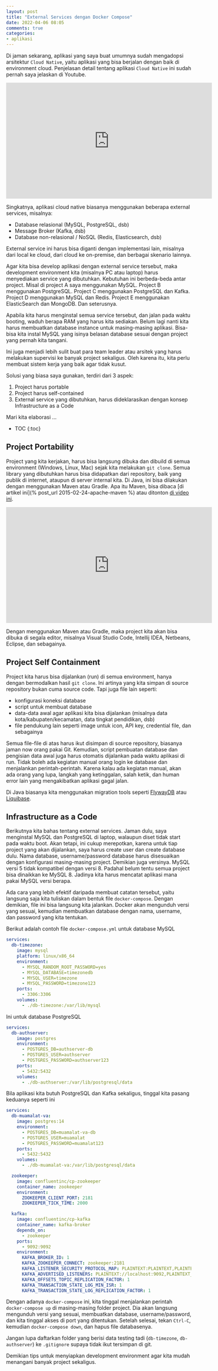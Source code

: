 ```yaml
---
layout: post
title: "External Services dengan Docker Compose"
date: 2022-04-06 08:05
comments: true
categories: 
- aplikasi
---
```


Di jaman sekarang, aplikasi yang saya buat umumnya sudah mengadopsi arsitektur `Cloud Native`, yaitu aplikasi yang bisa berjalan dengan baik di environment cloud. Penjelasan detail tentang aplikasi `Cloud Native` ini sudah pernah saya jelaskan di Youtube.

<iframe width="560" height="315" src="https://www.youtube.com/embed/nTq7o18ij-M" title="YouTube video player" frameborder="0" allow="accelerometer; autoplay; clipboard-write; encrypted-media; gyroscope; picture-in-picture" allowfullscreen></iframe>

Singkatnya, aplikasi cloud native biasanya menggunakan beberapa external services, misalnya:

* Database relasional (MySQL, PostgreSQL, dsb)
* Message Broker (Kafka, dsb)
* Database non-relasional / NoSQL (Redis, Elasticsearch, dsb)

External service ini harus bisa diganti dengan implementasi lain, misalnya dari local ke cloud, dari cloud ke on-premise, dan berbagai skenario lainnya.

Agar kita bisa develop aplikasi dengan external service tersebut, maka development environment kita (misalnya PC atau laptop) harus menyediakan service yang dibutuhkan. Kebutuhan ini berbeda-beda antar project. Misal di project A saya menggunakan MySQL. Project B menggunakan PostgreSQL. Project C menggunakan PostgreSQL dan Kafka. Project D menggunakan MySQL dan Redis. Project E menggunakan ElasticSearch dan MongoDB. Dan seterusnya.

Apabila kita harus menginstal semua service tersebut, dan jalan pada waktu booting, waduh berapa RAM yang harus kita sediakan. Belum lagi nanti kita harus membuatkan database instance untuk masing-masing aplikasi. Bisa-bisa kita instal MySQL yang isinya belasan database sesuai dengan project yang pernah kita tangani.

Ini juga menjadi lebih sulit buat para team leader atau arsitek yang harus melakukan supervisi ke banyak project sekaligus. Oleh karena itu, kita perlu membuat sistem kerja yang baik agar tidak kusut. 

Solusi yang biasa saya gunakan, terdiri dari 3 aspek:

1. Project harus portable
2. Project harus self-contained
3. External service yang dibutuhkan, harus dideklarasikan dengan konsep Infrastructure as a Code

Mari kita elaborasi ...

<!--more-->

* TOC
{:toc}

## Project Portability ##

Project yang kita kerjakan, harus bisa langsung dibuka dan dibuild di semua environment (Windows, Linux, Mac) sejak kita melakukan `git clone`. Semua library yang dibutuhkan harus bisa didapatkan dari repository, baik yang publik di internet, ataupun di server internal kita. Di Java, ini bisa dilakukan dengan menggunakan Maven atau Gradle. Apa itu Maven, bisa dibaca [di artikel ini](% post_url 2015-02-24-apache-maven %) atau ditonton [di video ini](https://www.youtube.com/embed/4bMPYQKHlfc).

<iframe width="560" height="315" src="https://www.youtube.com/embed/4bMPYQKHlfc" title="YouTube video player" frameborder="0" allow="accelerometer; autoplay; clipboard-write; encrypted-media; gyroscope; picture-in-picture" allowfullscreen></iframe>

Dengan menggunakan Maven atau Gradle, maka project kita akan bisa dibuka di segala editor, misalnya Visual Studio Code, Intellij IDEA, Netbeans, Eclipse, dan sebagainya.

## Project Self Containment ##

Project kita harus bisa dijalankan (run) di semua environment, hanya dengan bermodalkan hasil `git clone`. Ini artinya yang kita simpan di source repository bukan cuma source code. Tapi juga file lain seperti:

* konfigurasi koneksi database
* script untuk membuat database
* data-data awal agar aplikasi kita bisa dijalankan (misalnya data kota/kabupaten/kecamatan, data tingkat pendidikan, dsb)
* file pendukung lain seperti image untuk icon, API key, credential file, dan sebagainya

Semua file-file di atas harus ikut disimpan di source repository, biasanya jaman now orang pakai Git. Kemudian, script pembuatan database dan pengisian data awal juga harus otomatis dijalankan pada waktu aplikasi di run. Tidak boleh ada kegiatan manual orang login ke database dan menjalankan perintah-perintah. Karena kalau ada kegiatan manual, akan ada orang yang lupa, langkah yang ketinggalan, salah ketik, dan human error lain yang mengakibatkan aplikasi gagal jalan.

Di Java biasanya kita menggunakan migration tools seperti [FlywayDB](https://flywaydb.org/) atau [Liquibase](https://liquibase.org/).

## Infrastructure as a Code ##

Berikutnya kita bahas tentang external services. Jaman dulu, saya menginstal MySQL dan PostgreSQL di laptop, walaupun diset tidak start pada waktu boot. Akan tetapi, ini cukup merepotkan, karena untuk tiap project yang akan dijalankan, saya harus create user dan create database dulu. Nama database, username/password database harus disesuaikan dengan konfigurasi masing-masing project. Demikian juga versinya. MySQL versi 5 tidak kompatibel dengan versi 8. Padahal belum tentu semua project bisa dinaikkan ke MySQL 8. Jadinya kita harus mencatat aplikasi mana pakai MySQL versi berapa.

Ada cara yang lebih efektif daripada membuat catatan tersebut, yaitu langsung saja kita tuliskan dalam bentuk file `docker-compose`. Dengan demikian, file ini bisa langsung kita jalankan. Docker akan mengunduh versi yang sesuai, kemudian membuatkan database dengan nama, username, dan password yang kita tentukan.

Berikut adalah contoh file `docker-compose.yml` untuk database MySQL

```yml
services:
  db-timezone:
    image: mysql
    platform: linux/x86_64
    environment:
      - MYSQL_RANDOM_ROOT_PASSWORD=yes
      - MYSQL_DATABASE=timezonedb
      - MYSQL_USER=timezone
      - MYSQL_PASSWORD=timezone123
    ports:
      - 3306:3306
    volumes:
      - ./db-timezone:/var/lib/mysql
```

Ini untuk database PostgreSQL

```yml
services:
  db-authserver:
    image: postgres
    environment:
      - POSTGRES_DB=authserver-db
      - POSTGRES_USER=authserver
      - POSTGRES_PASSWORD=authserver123
    ports:
      - 5432:5432
    volumes:
      - ./db-authserver:/var/lib/postgresql/data
```

Bila aplikasi kita butuh PostgreSQL dan Kafka sekaligus, tinggal kita pasang keduanya seperti ini

```yml
services:
  db-muamalat-va:
    image: postgres:14
    environment:
      - POSTGRES_DB=muamalat-va-db
      - POSTGRES_USER=muamalat
      - POSTGRES_PASSWORD=muamalat123
    ports:
      - 5432:5432
    volumes:
      - ./db-muamalat-va:/var/lib/postgresql/data

  zookeeper:
    image: confluentinc/cp-zookeeper
    container_name: zookeeper
    environment:
      ZOOKEEPER_CLIENT_PORT: 2181
      ZOOKEEPER_TICK_TIME: 2000

  kafka:
    image: confluentinc/cp-kafka
    container_name: kafka-broker
    depends_on:
      - zookeeper
    ports:
      - 9092:9092
    environment:
      KAFKA_BROKER_ID: 1
      KAFKA_ZOOKEEPER_CONNECT: zookeeper:2181
      KAFKA_LISTENER_SECURITY_PROTOCOL_MAP: PLAINTEXT:PLAINTEXT,PLAINTEXT_INTERNAL:PLAINTEXT
      KAFKA_ADVERTISED_LISTENERS: PLAINTEXT://localhost:9092,PLAINTEXT_INTERNAL://broker:29092
      KAFKA_OFFSETS_TOPIC_REPLICATION_FACTOR: 1
      KAFKA_TRANSACTION_STATE_LOG_MIN_ISR: 1
      KAFKA_TRANSACTION_STATE_LOG_REPLICATION_FACTOR: 1
```

Dengan adanya `docker-compose` ini, kita tinggal menjalankan perintah `docker-compose up` di masing-masing folder project. Dia akan langsung mengunduh versi yang sesuai, membuatkan database, username/password, dan kita tinggal akses di port yang ditentukan. Setelah selesai, tekan `Ctrl-C`, kemudian `docker-compose down`, dan hapus file databasenya. 

Jangan lupa daftarkan folder yang berisi data testing tadi (`db-timezone`, `db-authserver`) ke `.gitignore` supaya tidak ikut tersimpan di git.

Demikian tips untuk menyiapkan development environment agar kita mudah menangani banyak project sekaligus.